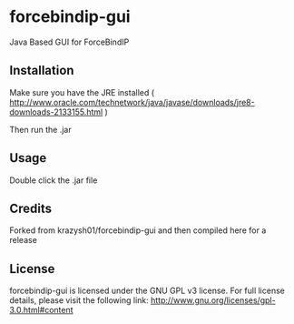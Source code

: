 # forcebindip-gui
Java Based GUI for ForceBindIP


## Installation

Make sure you have the JRE installed ( http://www.oracle.com/technetwork/java/javase/downloads/jre8-downloads-2133155.html )

Then run the .jar

## Usage

Double click the .jar file


## Credits

Forked from krazysh01/forcebindip-gui and then compiled here for a release

## License

forcebindip-gui is licensed under the GNU GPL v3 license. For full license details, please visit the following link: http://www.gnu.org/licenses/gpl-3.0.html#content
